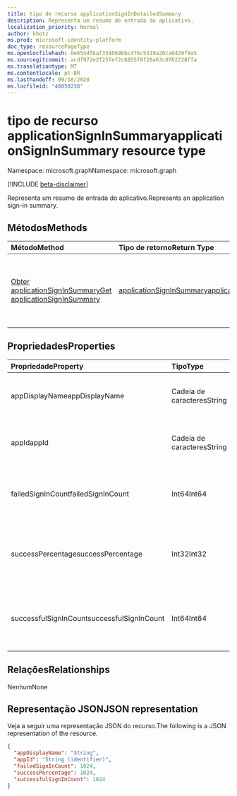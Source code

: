```yaml
---
title: tipo de recurso applicationSignInDetailedSummary
description: Representa um resumo de entrada do aplicativo.
localization_priority: Normal
author: khotz
ms.prod: microsoft-identity-platform
doc_type: resourcePageType
ms.openlocfilehash: 0e654df6af359069bbc476c5419a20ca0429f9a5
ms.sourcegitcommit: acdf972e2f25fef2c6855f6f28a63c0762228ffa
ms.translationtype: MT
ms.contentlocale: pt-BR
ms.lasthandoff: 09/18/2020
ms.locfileid: "48050238"
---
```

# <a name="applicationsigninsummary-resource-type"></a><span data-ttu-id="64887-103">tipo de recurso applicationSignInSummary</span><span class="sxs-lookup"><span data-stu-id="64887-103">applicationSignInSummary resource type</span></span>

<span data-ttu-id="64887-104">Namespace: microsoft.graph</span><span class="sxs-lookup"><span data-stu-id="64887-104">Namespace: microsoft.graph</span></span>

[!INCLUDE [beta-disclaimer](../../includes/beta-disclaimer.md)]

<span data-ttu-id="64887-105">Representa um resumo de entrada do aplicativo.</span><span class="sxs-lookup"><span data-stu-id="64887-105">Represents an application sign-in summary.</span></span>

## <a name="methods"></a><span data-ttu-id="64887-106">Métodos</span><span class="sxs-lookup"><span data-stu-id="64887-106">Methods</span></span>

| <span data-ttu-id="64887-107">Método</span><span class="sxs-lookup"><span data-stu-id="64887-107">Method</span></span>       | <span data-ttu-id="64887-108">Tipo de retorno</span><span class="sxs-lookup"><span data-stu-id="64887-108">Return Type</span></span> | <span data-ttu-id="64887-109">Descrição</span><span class="sxs-lookup"><span data-stu-id="64887-109">Description</span></span> |
|:-------------|:------------|:------------|
| [<span data-ttu-id="64887-110">Obter applicationSignInSummary</span><span class="sxs-lookup"><span data-stu-id="64887-110">Get applicationSignInSummary</span></span>](../api/applicationsigninsummary-get.md) | [<span data-ttu-id="64887-111">applicationSignInSummary</span><span class="sxs-lookup"><span data-stu-id="64887-111">applicationSignInSummary</span></span>](applicationsigninsummary.md) | <span data-ttu-id="64887-112">Leia as propriedades e os relacionamentos de um objeto **applicationSignInSummary** .</span><span class="sxs-lookup"><span data-stu-id="64887-112">Read the properties and relationships of an **applicationSignInSummary** object.</span></span> |

## <a name="properties"></a><span data-ttu-id="64887-113">Propriedades</span><span class="sxs-lookup"><span data-stu-id="64887-113">Properties</span></span>
| <span data-ttu-id="64887-114">Propriedade</span><span class="sxs-lookup"><span data-stu-id="64887-114">Property</span></span>     | <span data-ttu-id="64887-115">Tipo</span><span class="sxs-lookup"><span data-stu-id="64887-115">Type</span></span>        | <span data-ttu-id="64887-116">Descrição</span><span class="sxs-lookup"><span data-stu-id="64887-116">Description</span></span> |
|:-------------|:------------|:------------|
|<span data-ttu-id="64887-117">appDisplayName</span><span class="sxs-lookup"><span data-stu-id="64887-117">appDisplayName</span></span>|<span data-ttu-id="64887-118">Cadeia de caracteres</span><span class="sxs-lookup"><span data-stu-id="64887-118">String</span></span>|<span data-ttu-id="64887-119">Nome do aplicativo no qual o usuário entrou.</span><span class="sxs-lookup"><span data-stu-id="64887-119">Name of the application that the user signed in to.</span></span>|
|<span data-ttu-id="64887-120">appId</span><span class="sxs-lookup"><span data-stu-id="64887-120">appId</span></span>|<span data-ttu-id="64887-121">Cadeia de caracteres</span><span class="sxs-lookup"><span data-stu-id="64887-121">String</span></span>|  <span data-ttu-id="64887-122">ID do aplicativo que o usuário assinou me .\n\nPara.</span><span class="sxs-lookup"><span data-stu-id="64887-122">ID of the application that the user signed i nto.</span></span>|
|<span data-ttu-id="64887-123">failedSignInCount</span><span class="sxs-lookup"><span data-stu-id="64887-123">failedSignInCount</span></span>|<span data-ttu-id="64887-124">Int64</span><span class="sxs-lookup"><span data-stu-id="64887-124">Int64</span></span>|<span data-ttu-id="64887-125">Contagem de entradas com falha feitas pelo aplicativo.</span><span class="sxs-lookup"><span data-stu-id="64887-125">Count of failed sign-ins made by the application.</span></span>|
|<span data-ttu-id="64887-126">successPercentage</span><span class="sxs-lookup"><span data-stu-id="64887-126">successPercentage</span></span>|<span data-ttu-id="64887-127">Int32</span><span class="sxs-lookup"><span data-stu-id="64887-127">Int32</span></span>|<span data-ttu-id="64887-128">Porcentagem de entradas bem-sucedidas feitas pelo aplicativo.</span><span class="sxs-lookup"><span data-stu-id="64887-128">Percentage of successful sign-ins made by the application.</span></span>|
|<span data-ttu-id="64887-129">successfulSignInCount</span><span class="sxs-lookup"><span data-stu-id="64887-129">successfulSignInCount</span></span>|<span data-ttu-id="64887-130">Int64</span><span class="sxs-lookup"><span data-stu-id="64887-130">Int64</span></span>|<span data-ttu-id="64887-131">Contagem de entradas bem-sucedidas feitas pelo aplicativo.</span><span class="sxs-lookup"><span data-stu-id="64887-131">Count of successful sign-ins made by the application.</span></span>|

## <a name="relationships"></a><span data-ttu-id="64887-132">Relações</span><span class="sxs-lookup"><span data-stu-id="64887-132">Relationships</span></span>
<span data-ttu-id="64887-133">Nenhum</span><span class="sxs-lookup"><span data-stu-id="64887-133">None</span></span>


## <a name="json-representation"></a><span data-ttu-id="64887-134">Representação JSON</span><span class="sxs-lookup"><span data-stu-id="64887-134">JSON representation</span></span>

<span data-ttu-id="64887-135">Veja a seguir uma representação JSON do recurso.</span><span class="sxs-lookup"><span data-stu-id="64887-135">The following is a JSON representation of the resource.</span></span>

<!-- {
  "blockType": "resource",
  "optionalProperties": [

  ],
  "@odata.type": "microsoft.graph.applicationSignInSummary"
}-->

```json
{
  "appDisplayName": "String",
  "appId": "String (identifier)",
  "failedSignInCount": 1024,
  "successPercentage": 1024,
  "successfulSignInCount": 1024
}

```

<!-- uuid: 8fcb5dbc-d5aa-4681-8e31-b001d5168d79
2015-10-25 14:57:30 UTC -->
<!-- {
  "type": "#page.annotation",
  "description": "applicationSignInSummary resource",
  "keywords": "",
  "section": "documentation",
  "tocPath": ""
}-->


